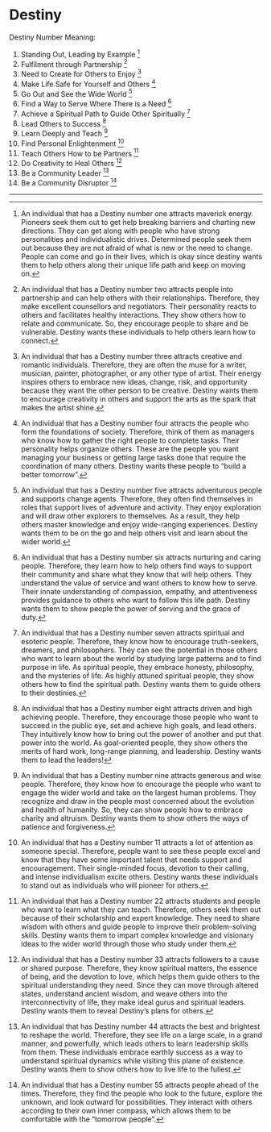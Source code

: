 # Destiny

Destiny Number	Meaning:

1.	Standing Out, Leading by Example [^1]
2.	Fulfilment through Partnership [^2]
3.	Need to Create for Others to Enjoy [^3]
4.	Make Life Safe for Yourself and Others [^4]
5.	Go Out and See the Wide World [^5]
6.	Find a Way to Serve Where There is a Need [^6]
7.	Achieve a Spiritual Path to Guide Other Spiritually [^7]
8.	Lead Others to Success [^8]
9.	Learn Deeply and Teach [^9]
11.	Find Personal Enlightenment [^11]
22.	Teach Others How to be Partners [^22]
33.	Do Creativity to Heal Others [^33]
44.	Be a Community Leader [^44]
55.	Be a Community Disruptor [^55]

---

[^1]: An individual that has a Destiny number one attracts maverick energy. Pioneers seek them out to get help breaking barriers and charting new directions. They can get along with people who have strong personalities and individualistic drives.
Determined people seek them out because they are not afraid of what is new or the need to change. People can come and go in their lives, which is okay since destiny wants them to help others along their unique life path and keep on moving on.

[^2]: An individual that has a Destiny number two attracts people into partnership and can help others with their relationships. Therefore, they make excellent counsellors and negotiators. Their personality reacts to others and facilitates healthy interactions.
They show others how to relate and communicate. So, they encourage people to share and be vulnerable.  Destiny wants these individuals to help others learn how to connect.

[^3]: An individual that has a Destiny number three attracts creative and romantic individuals. Therefore, they are often the muse for a writer, musician, painter, photographer, or any other type of artist.
Their energy inspires others to embrace new ideas, change, risk, and opportunity because they want the other person to be creative. Destiny wants them to encourage creativity in others and support the arts as the spark that makes the artist shine.

[^4]: An individual that has a Destiny number four attracts the people who form the foundations of society. Therefore, think of them as managers who know how to gather the right people to complete tasks. Their personality helps organize others.
These are the people you want managing your business or getting large tasks done that require the coordination of many others. Destiny wants these people to “build a better tomorrow”.

[^5]: An individual that has a Destiny number five attracts adventurous people and supports change agents. Therefore, they often find themselves in roles that support lives of adventure and activity. They enjoy exploration and will draw other explorers to themselves.
As a result, they help others master knowledge and enjoy wide-ranging experiences. Destiny wants them to be on the go and help others visit and learn about the wider world.

[^6]: An individual that has a Destiny number six attracts nurturing and caring people. Therefore, they learn how to help others find ways to support their community and share what they know that will help others. They understand the value of service and want others to know how to serve.
Their innate understanding of compassion, empathy, and attentiveness provides guidance to others who want to follow this life path.  Destiny wants them to show people the power of serving and the grace of duty.

[^7]: An individual that has a Destiny number seven attracts spiritual and esoteric people. Therefore, they know how to encourage truth-seekers, dreamers, and philosophers. They can see the potential in those others who want to learn about the world by studying large patterns and to find purpose in life.
As spiritual people, they embrace honesty, philosophy, and the mysteries of life. As highly attuned spiritual people, they show others how to find the spiritual path.  Destiny wants them to guide others to their destinies.

[^8]: An individual that has a Destiny number eight attracts driven and high achieving people. Therefore, they encourage those people who want to succeed in the public eye, set and achieve high goals, and lead others.
They intuitively know how to bring out the power of another and put that power into the world. As goal-oriented people, they show others the merits of hard work, long-range planning, and leadership.  Destiny wants them to lead the leaders!

[^9]: An individual that has a Destiny number nine attracts generous and wise people. Therefore, they know how to encourage the people who want to engage the wider world and take on the largest human problems.
They recognize and draw in the people most concerned about the evolution and health of humanity. So, they can show people how to embrace charity and altruism. Destiny wants them to show others the ways of patience and forgiveness.

[^11]: An individual that has a Destiny number 11 attracts a lot of attention as someone special. Therefore, people want to see these people excel and know that they have some important talent that needs support and encouragement.
Their single-minded focus, devotion to their calling, and intense individualism excite others. Destiny wants these individuals to stand out as individuals who will pioneer for others.

[^22]: An individual that has a Destiny number 22 attracts students and people who want to learn what they can teach. Therefore, others seek them out because of their scholarship and expert knowledge.
They need to share wisdom with others and guide people to improve their problem-solving skills.  Destiny wants them to impart complex knowledge and visionary ideas to the wider world through those who study under them.

[^33]: An individual that has a Destiny number 33 attracts followers to a cause or shared purpose. Therefore, they know spiritual matters, the essence of being, and the devotion to love, which helps them guide others to the spiritual understanding they need.
Since they can move through altered states, understand ancient wisdom, and weave others into the interconnectivity of life, they make ideal gurus and spiritual leaders.  Destiny wants them to reveal Destiny’s plans for others.

[^44]: An individual that has Destiny number 44 attracts the best and brightest to reshape the world. Therefore, they see life on a large scale, in a grand manner, and powerfully, which leads others to learn leadership skills from them.
These individuals embrace earthly success as a way to understand spiritual dynamics while visiting this plane of existence.  Destiny wants them to show others how to live life to the fullest.

[^55]: An individual that has a Destiny number 55 attracts people ahead of the times. Therefore, they find the people who look to the future, explore the unknown, and look outward for possibilities. They interact with others according to their own inner compass, which allows them to be comfortable with the “tomorrow people”.
